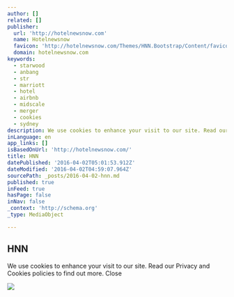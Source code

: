 ```yaml
---
author: []
related: []
publisher:
  url: 'http://hotelnewsnow.com'
  name: Hotelnewsnow
  favicon: 'http://hotelnewsnow.com/Themes/HNN.Bootstrap/Content/favicon.ico?v=2'
  domain: hotelnewsnow.com
keywords:
  - starwood
  - anbang
  - str
  - marriott
  - hotel
  - airbnb
  - midscale
  - merger
  - cookies
  - sydney
description: We use cookies to enhance your visit to our site. Read our Privacy and Cookies policies to find out more. Close
inLanguage: en
app_links: []
isBasedOnUrl: 'http://hotelnewsnow.com/'
title: HNN
datePublished: '2016-04-02T05:01:53.912Z'
dateModified: '2016-04-02T04:59:07.964Z'
sourcePath: _posts/2016-04-02-hnn.md
published: true
inFeed: true
hasPage: false
inNav: false
_context: 'http://schema.org'
_type: MediaObject

---
```

<article style=""><h1>HNN</h1><p>We use cookies to enhance your visit to our site. Read our Privacy and Cookies policies to find out more. Close</p><img src="http://hotelnewsnow.com/Media/Default/Images2016/FeatureArt/20160331_ownership_NHinChina.jpg" /></article>